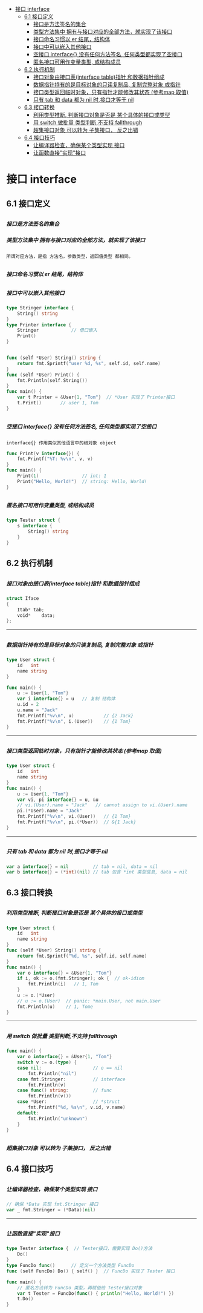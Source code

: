 

 - [接口 interface](#57f2ffaf14788e0050594f8ce0c6a134)
    - [6.1 接口定义](#6a72925f32afa3ff12617d249a0f86ff)
       - [接口是方法签名的集合](#692de9b0a54655802f83e4974bfe57ce)
        - [类型方法集中 拥有与接口对应的全部方法，就实现了该接口](#e66632238ab3e4115c7db3d54c0afd3c)
        - [接口命名习惯以 er 结尾，结构体](#e56b1ae641e9775362a66915aa5534df)
        - [接口中可以嵌入其他接口](#bb05456de1d5da54d0e099786a833846)
        - [空接口 interface{} 没有任何方法签名, 任何类型都实现了空接口](#529226f855a6548337ed66083f4c5ca8)
        - [匿名接口可用作变量类型, 或结构成员](#f17c0e3cb5964cfec0b082d50d8e36d2)
     - [6.2 执行机制](#d24b5171452124598b04254b5cb0572d)
        - [接口对象由接口表(interface table)指针 和数据指针组成](#b2d36ea79da4d01531b631b81ecfd3ec)
         - [数据指针持有的是目标对象的只读复制品, 复制完整对象 或指针](#e54c78ab99f2ef0f785e9d5061e99317)
         - [接口类型返回临时对象，只有指针才能修改其状态 (参考map 取值)](#11be92b9ff3c1d0e298e8a1434ce4351)
         - [只有 tab 和 data 都为 nil 时,接⼝才等于 nil](#0dad826b0a889e64861135de276fc1b9)
     - [6.3 接⼝转换](#da9e2eae4d985d6ab55ece99faf75d43)
        - [利用类型推断, 判断接口对象是否是 某个具体的接口或类型](#8397c802bcfa8ebabd50167063cd6766)
         - [用 switch 做批量 类型判断,不支持 fallthrough](#7ef91bde805ff5a99acc4869a3e892b1)
         - [超集接口对象 可以转为 子集接口， 反之出错](#e22517a0a99fccfc40fa94916db115ff)
     - [6.4 接口技巧](#d14e02b0e2f5b36b976f6adcdba535ee)
        - [让编译器检查，确保某个类型实现 接口](#e51931e1b204267a72cf1f21b8185b9c)
         - [让函数直接"实现"接口](#271a34f0fb6d790c4f6cb6f932c41bbe)

# 接口 interface

<h2 id="6a72925f32afa3ff12617d249a0f86ff"></h2>

## 6.1 接口定义

<h2 id="692de9b0a54655802f83e4974bfe57ce"></h2>

##### 接口是方法签名的集合

##### 类型方法集中 拥有与接口对应的全部方法，就实现了该接口

    所谓对应方法，是指 方法名，参数类型，返回值类型 都相同。

<h2 id="e56b1ae641e9775362a66915aa5534df"></h2>

##### 接口命名习惯以 er 结尾，结构体

<h2 id="bb05456de1d5da54d0e099786a833846"></h2>

##### 接口中可以嵌入其他接口

```go
type Stringer interface {
    String() string
}
type Printer interface {
    Stringer            // 借口嵌入
    Print() 
}


func (self *User) String() string {
    return fmt.Sprintf("user %d, %s", self.id, self.name)
}
func (self *User) Print() {
    fmt.Println(self.String())
}
func main() {
    var t Printer = &User{1, "Tom"}  // *User 实现了 Printer接口
    t.Print()       // user 1, Tom
}
```

<h2 id="529226f855a6548337ed66083f4c5ca8"></h2>

##### 空接口 interface{} 没有任何方法签名, 任何类型都实现了空接口 

    interface{} 作用类似其他语言中的根对象 object


```go
func Print(v interface{}) {
    fmt.Printf("%T: %v\n", v, v)
}
func main() {
    Print(1)                // int: 1
    Print("Hello, World!")  // string: Hello, World!
}
```

<h2 id="f17c0e3cb5964cfec0b082d50d8e36d2"></h2>

##### 匿名接口可用作变量类型, 或结构成员

```go
type Tester struct {
    s interface {
        String() string
    }
}
```

<h2 id="d24b5171452124598b04254b5cb0572d"></h2>

## 6.2 执行机制

<h2 id="b2d36ea79da4d01531b631b81ecfd3ec"></h2>

##### 接口对象由接口表(interface table)指针 和数据指针组成

```go
struct Iface
{
    Itab* tab;
    void*    data;
};
```

---
<h2 id="e54c78ab99f2ef0f785e9d5061e99317"></h2>

##### 数据指针持有的是目标对象的只读复制品, 复制完整对象 或指针

```go
type User struct {
    id   int
    name string 
}

func main() {
    u := User{1, "Tom"}
    var i interface{} = u   // 复制 结构体
    u.id = 2
    u.name = "Jack"
    fmt.Printf("%v\n", u)           // {2 Jack}
    fmt.Printf("%v\n", i.(User))    // {1 Tom}
}
```

---
<h2 id="11be92b9ff3c1d0e298e8a1434ce4351"></h2>

##### 接口类型返回临时对象，只有指针才能修改其状态 (参考map 取值)

```go
type User struct {
    id   int
    name string 
}
func main() {
    u := User{1, "Tom"}
    var vi, pi interface{} = u, &u
    // vi.(User).name = "Jack"   // cannot assign to vi.(User).name
    pi.(*User).name = "Jack"
    fmt.Printf("%v\n", vi.(User))   // {1 Tom}
    fmt.Printf("%v\n", pi.(*User))  // &{1 Jack}
}
```

---
<h2 id="0dad826b0a889e64861135de276fc1b9"></h2>

##### 只有 tab 和 data 都为 nil 时,接⼝才等于 nil

```go
var a interface{} = nil         // tab = nil, data = nil
var b interface{} = (*int)(nil) // tab 包含 *int 类型信息, data = nil
```

<h2 id="da9e2eae4d985d6ab55ece99faf75d43"></h2>

## 6.3 接⼝转换

<h2 id="8397c802bcfa8ebabd50167063cd6766"></h2>

##### 利用类型推断, 判断接口对象是否是 某个具体的接口或类型

```go
type User struct {
    id   int
    name string
}
func (self *User) String() string {
    return fmt.Sprintf("%d, %s", self.id, self.name)
}
func main() {
    var o interface{} = &User{1, "Tom"}  
    if i, ok := o.(fmt.Stringer); ok {  // ok-idiom
        fmt.Println(i)   // 1, Tom 
    }
    u := o.(*User)
    // u := o.(User)  // panic: *main.User, not main.User
    fmt.Println(u)    // 1, Tome
}
```

---
<h2 id="7ef91bde805ff5a99acc4869a3e892b1"></h2>

##### 用 switch 做批量 类型判断,不支持 fallthrough

```go
func main() {
    var o interface{} = &User{1, "Tom"}
    switch v := o.(type) {
    case nil:                   // o == nil
        fmt.Println("nil")
    case fmt.Stringer:          // interface
        fmt.Println(v)
    case func() string:         // func
        fmt.Println(v())
    case *User:                 // *struct
        fmt.Printf("%d, %s\n", v.id, v.name)    
    default:
        fmt.Println("unknown")
    } 
}
```

<h2 id="e22517a0a99fccfc40fa94916db115ff"></h2>

##### 超集接口对象 可以转为 子集接口， 反之出错

<h2 id="d14e02b0e2f5b36b976f6adcdba535ee"></h2>

## 6.4 接口技巧

<h2 id="e51931e1b204267a72cf1f21b8185b9c"></h2>

##### 让编译器检查，确保某个类型实现 接口

```go
// 确保 *Data 实现 fmt.Stringer 接口
var _ fmt.Stringer = (*Data)(nil)
```

---

<h2 id="271a34f0fb6d790c4f6cb6f932c41bbe"></h2>

##### 让函数直接"实现"接口

```go
type Tester interface {  // Tester接口，需要实现 Do()方法
    Do()
}
type FuncDo func()      // 定义一个方法类型 FuncDo
func (self FuncDo) Do() { self() }  // FuncDo 实现了 Tester 接口

func main() {
    // 匿名方法转为 FuncDo 类型，再赋值给 Tester接口对象
    var t Tester = FuncDo(func() { println("Hello, World!") })
    t.Do()
}
```










